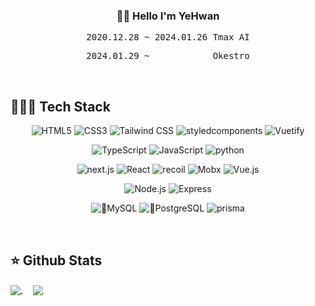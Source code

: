 <!-- ![header](https://capsule-render.vercel.app/api?type=waving&color=gradient&customColorList=9&height=200&section=header&text=(&nbsp;(x)&nbsp;=>&nbsp;{&nbsp;return&nbsp;행동(x)&nbsp;}&nbsp;)(&nbsp;생각&nbsp;);&fontSize=40&animation=blink&fontAlignY=40) -->

<h3 align="center"> 👋🏻 Hello I'm YeHwan </h3>
<pre align="center"> 2020.12.28 ~ 2024.01.26 Tmax AI </pre>
<pre align="center"> 2024.01.29 ~            Okestro </pre>

<br>

## 🧑🏻‍💻 Tech Stack
<p align="center">
   <img alt="HTML5" src ="https://img.shields.io/badge/HTML5-E34F26.svg?&style=flat&logo=HTML5&logoColor=white"/>
   <img alt="CSS3" src ="https://img.shields.io/badge/CSS3-1572B6.svg?&style=flat&logo=CSS3&logoColor=white"/>
   <img alt="Tailwind CSS" src ="https://img.shields.io/badge/Tailwind CSS-06B6D4.svg?&style=flat&logo=tailwindcss&logoColor=white"/>
   <img alt="styledcomponents" src ="https://img.shields.io/badge/styled-components-DB7093.svg?&style=flat&logo=styled-components&logoColor=white"/>
   <img alt="Vuetify" src ="https://img.shields.io/badge/Vuetify-1867C0.svg?&style=flat&logo=Vuetify&logoColor=white"/>
<p>

<p align="center">
   <img alt="TypeScript" src ="https://img.shields.io/badge/TypeScript-3178C6.svg?&style=flat&logo=TypeScript&logoColor=white"/>
   <img alt="JavaScript" src ="https://img.shields.io/badge/JavaScript-F7DF1E.svg?&style=flat&logo=JavaScript&logoColor=white"/>
   <img alt="python" src ="https://img.shields.io/badge/Python-3776AB.svg?&style=flat&logo=Python&logoColor=white"/>
</p>
   
<p align="center">
   <img alt="next.js" src="https://img.shields.io/badge/Next.js-000000.svg?&style=flat&logo=Next.js&logoColor=white" />
   <img alt="React" src ="https://img.shields.io/badge/React-61DAFB.svg?&style=flat&logo=React&logoColor=white"/>
   <img alt="recoil" src ="https://img.shields.io/badge/Recoil-3578E5.svg?&style=flat&logo=Recoil&logoColor=white"/>
   <img alt="Mobx" src ="https://img.shields.io/badge/Mobx-FF9955.svg?&style=flat&logo=Mobx&logoColor=white"/>
   <img alt="Vue.js" src ="https://img.shields.io/badge/Vue.js-4FC08D.svg?&style=flat&logo=Vue.js&logoColor=white"/>
   
<p>

<p align="center">
   <img alt="Node.js" src ="https://img.shields.io/badge/Node.js-339933.svg?&style=flat&logo=Node.js&logoColor=white"/>
   <img alt="Express" src ="https://img.shields.io/badge/Express.js-000000.svg?&style=flat&logo=Express&logoColor=white"/>
</p>

   
<p align="center">
   <img alt="MySQL" src ="https://img.shields.io/badge/MySQL-4479A1.svg?&style=flat&logo=MySQL&logoColor=white"/>
   <img alt="PostgreSQL" src ="https://img.shields.io/badge/PostgreSQL-4169E1.svg?&style=flat&logo=PostgreSQL&logoColor=white"/>
   <img alt="prisma" src ="https://img.shields.io/badge/Prisma-2D3748.svg?&style=flat&logo=prisma&logoColor=white"/>
</p>
   
   
   
<br>

## ⭐️ Github Stats  


<a href="https://github.com/anuraghazra/github-readme-stats">
   <img align="center" src="https://github-readme-stats-nine-sepia-11.vercel.app/api?username=dioKR&theme=radical&show_icons=true&count_private=true&hide_border=true"/>
</a>
&nbsp;&nbsp;&nbsp;
<a href="https://github.com/anuraghazra/github-readme-stats">
  <img align="center" src="https://github-readme-stats-nine-sepia-11.vercel.app/api/top-langs/?username=dioKR&hide=C++,Common Lisp,Makefile,Cmake&theme=radical"/>
</a>
   
<!-- ![footer](https://capsule-render.vercel.app/api?type=waving&color=gradient&customColorList=9&height=200&section=footer&fontSize=80&animation=blink) -->

